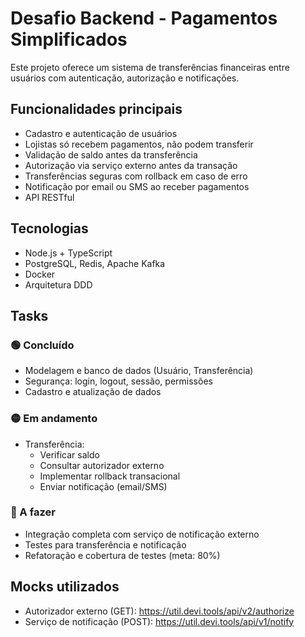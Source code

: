 # Desafio Backend - Pagamentos Simplificados

Este projeto oferece um sistema de transferências financeiras entre usuários com autenticação, autorização e notificações.

## Funcionalidades principais

- Cadastro e autenticação de usuários
- Lojistas só recebem pagamentos, não podem transferir
- Validação de saldo antes da transferência
- Autorização via serviço externo antes da transação
- Transferências seguras com rollback em caso de erro
- Notificação por email ou SMS ao receber pagamentos
- API RESTful

## Tecnologias

- Node.js + TypeScript
- PostgreSQL, Redis, Apache Kafka
- Docker
- Arquitetura DDD

## Tasks

### 🟢 Concluído
- Modelagem e banco de dados (Usuário, Transferência)
- Segurança: login, logout, sessão, permissões
- Cadastro e atualização de dados

### 🟡 Em andamento
- Transferência:
    - Verificar saldo
    - Consultar autorizador externo
    - Implementar rollback transacional
    - Enviar notificação (email/SMS)

### 🔴 A fazer
- Integração completa com serviço de notificação externo
- Testes para transferência e notificação
- Refatoração e cobertura de testes (meta: 80%)

## Mocks utilizados

- Autorizador externo (GET): https://util.devi.tools/api/v2/authorize
- Serviço de notificação (POST): https://util.devi.tools/api/v1/notify